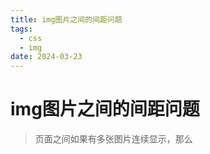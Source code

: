```yaml
---
title: img图片之间的间距问题
tags:
  - css
  - img
date: 2024-03-23
---
```

# img图片之间的间距问题

> 页面之间如果有多张图片连续显示，那么